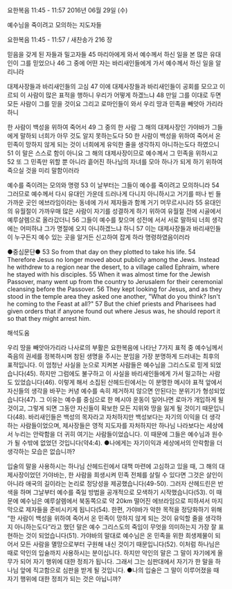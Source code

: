 요한복음 11:45 - 11:57 
2016년 06월 29일 (수)

예수님을 죽이려고 모의하는 지도자들



요한복음 11:45 - 11:57 / 새찬송가 216 장


믿음을 갖게 된 자들과 밀고자들
45 마리아에게 와서 예수께서 하신 일을 본 많은 유대인이 그를 믿었으나 46 그 중에 어떤 자는 바리새인들에게 가서 예수께서 하신 일을 알리니라

대제사장들과 바리새인들의 고심
47 이에 대제사장들과 바리새인들이 공회를 모으고 이르되 이 사람이 많은 표적을 행하니 우리가 어떻게 하겠느냐 48 만일 그를 이대로 두면 모든 사람이 그를 믿을 것이요 그리고 로마인들이 와서 우리 땅과 민족을 빼앗아 가리라 하니 

한 사람이 백성을 위하여 죽어서
49 그 중의 한 사람 그 해의 대제사장인 가야바가 그들에게 말하되 너희가 아무 것도 알지 못하는도다 50 한 사람이 백성을 위하여 죽어서 온 민족이 망하지 않게 되는 것이 너희에게 유익한 줄을 생각하지 아니하는도다 하였으니 51 이 말은 스스로 함이 아니요 그 해의 대제사장이므로 예수께서 그 민족을 위하시고 52 또 그 민족만 위할 뿐 아니라 흩어진 하나님의 자녀를 모아 하나가 되게 하기 위하여 죽으실 것을 미리 말함이러라 

예수를 죽이려는 모의와 명령
53 이 날부터는 그들이 예수를 죽이려고 모의하니라 54 그러므로 예수께서 다시 유대인 가운데 드러나게 다니지 아니하시고 거기를 떠나 빈 들 가까운 곳인 에브라임이라는 동네에 가서 제자들과 함께 거기 머무르시니라 55 유대인의 유월절이 가까우매 많은 사람이 자기를 성결하게 하기 위하여 유월절 전에 시골에서 예루살렘으로 올라갔더니 56 그들이 예수를 찾으며 성전에 서서 서로 말하되 너희 생각에는 어떠하냐 그가 명절에 오지 아니하겠느냐 하니 57 이는 대제사장들과 바리새인들이 누구든지 예수 있는 곳을 알거든 신고하여 잡게 하라 명령하였음이러라 

●중심문단● 53 So from that day on they plotted to take his life. 54 Therefore Jesus no longer moved about publicly among the Jews. Instead he withdrew to a region near the desert, to a village called Ephraim, where he stayed with his disciples. 55 When it was almost time for the Jewish Passover, many went up from the country to Jerusalem for their ceremonial cleansing before the Passover. 56 They kept looking for Jesus, and as they stood in the temple area they asked one another, "What do you think? Isn't he coming to the Feast at all?" 57 But the chief priests and Pharisees had given orders that if anyone found out where Jesus was, he should report it so that they might arrest him.

해석도움





우리 땅을 빼앗아가리라
나사로의 부활은 요한복음에 나타난 7가지 표적 중 예수님께서 죽음의 권세를 정복하시며 참된 생명을 주시는 분임을 가장 분명하게 드러내는 최후의 표적입니다. 이 엄청난 사실을 눈으로 지켜본 사람들은 예수님을 그리스도로 믿게 되었습니다(45). 하지만 그럼에도 불구하고 이 사실을 바리새인들에게 가서 밀고하는 사람도 있었습니다(46). 이렇게 해서 소집된 산헤드린에서는 이 분명한 메시야 표적 앞에서 자신들의 생각을 바꾸는 커녕 예수를 속히 제거하지 않으면 안된다는 분위기가 형성되었습니다(47). 그 이유는 예수를 중심으로 한 메시야 운동이 일어나면 로마가 개입하게 될 것이고, 그렇게 되면 그동안 자신들이 확보한 모든 지위와 땅을 잃게 될 것이기 때문입니다(48). 바리새인들은 백성의 목자라고 자처하지만 백성보다는 자기의 이익을 더 생각하는 사람들이었으며, 제사장들은 영적 지도자를 자처하지만 하나님 나라보다는 세상에서 누리는 안락함을 더 귀히 여기는 사람들이었습니다. 이 때문에 그들은 예수님과 원수가 될 수밖에 없었던 것입니다(약4:4).
●나에게는 자기이익과 세상에서의 안락함을 더 생각하는 모습은 없습니까? 

입술의 말을 사용하시는 하나님
산헤드린에서 대책 마련에 고심하고 있을 때, 그 해의 대제사장이었던 가야바는, 한 사람을 희생시켜 민족 전체를 살릴 수 있다면 그것은 살인이 아니라 애국의 길이라는 논리로 정당성을 제공했습니다(49-50). 그러자 산헤드린은 반색을 하며 그날부터 예수를 죽일 방법을 공개적으로 모색하기 시작했습니다(53). 이 때문에 예수님은 예루살렘에서 북동쪽으로 약 20km 떨어진 에브라임으로 피하셔서 마지막으로 제자들을 준비시키게 됩니다(54). 한편, 가야바가 악한 목적을 정당화하기 위해 “한 사람이 백성을 위하여 죽어서 온 민족이 망하지 않게 되는 것이 유익할 줄을 생각하지 아니하는도다”라고 했던 말은 예수 그리스도의 죽임이 무엇을 의미하는지 가장 잘 표현하는 것이 되었습니다(51). 가야바의 말대로 예수님은 온 민족을 위한 희생제물이 되어서 모든 사람을 멸망으로부터 구원해 내신 것이기 때문입니다(52). 이처럼 하나님은 때로 악인의 입술까지 사용하시는 분이십니다. 하지만 악인의 말은 그 말이 자기에게 올무가 되어 자기 행위에 대한 정죄가 됩니다. 그래서 그는 심판대에서 자기가 한 말을 하나님 앞에 직고함으로 심판을 받게 될 것입니다.
●나의 입술은 그 말이 이루어졌을 때 자기 행위에 대한 정죄가 되는 것은 아닙니까?